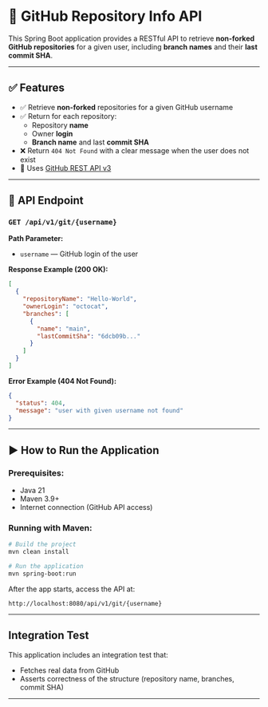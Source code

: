 # 📘 GitHub Repository Info API

This Spring Boot application provides a RESTful API to retrieve **non-forked GitHub repositories** for a given user, including **branch names** and their **last commit SHA**.

---

## ✅ Features

- ✅ Retrieve **non-forked** repositories for a given GitHub username
- ✅ Return for each repository:
    - Repository **name**
    - Owner **login**
    - **Branch name** and last **commit SHA**
- ❌ Return `404 Not Found` with a clear message when the user does not exist
- 🔗 Uses [GitHub REST API v3](https://docs.github.com/en/rest)

---

## 🔌 API Endpoint

### `GET /api/v1/git/{username}`

**Path Parameter:**

- `username` — GitHub login of the user

**Response Example (200 OK):**

```json
[
  {
    "repositoryName": "Hello-World",
    "ownerLogin": "octocat",
    "branches": [
      {
        "name": "main",
        "lastCommitSha": "6dcb09b..."
      }
    ]
  }
]
```

**Error Example (404 Not Found):**

```json
{
  "status": 404,
  "message": "user with given username not found"
}
```

---

## ▶️ How to Run the Application

### Prerequisites:

- Java 21
- Maven 3.9+
- Internet connection (GitHub API access)

### Running with Maven:

```bash
# Build the project
mvn clean install

# Run the application
mvn spring-boot:run
```

After the app starts, access the API at:

```
http://localhost:8080/api/v1/git/{username}
```

---

## Integration Test

This application includes an integration test that:

- Fetches real data from GitHub
- Asserts correctness of the structure (repository name, branches, commit SHA)

---

